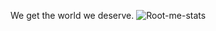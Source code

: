We get the world we deserve.
![Root-me-stats](https://root-me-diff.vercel.app/rm-gh?nickname=ThePhilosopher)
